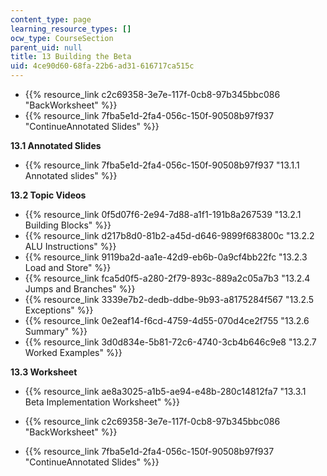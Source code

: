 ```yaml
---
content_type: page
learning_resource_types: []
ocw_type: CourseSection
parent_uid: null
title: 13 Building the Beta
uid: 4ce90d60-68fa-22b6-ad31-616717ca515c
---
```


*   {{% resource_link c2c69358-3e7e-117f-0cb8-97b345bbc086 "BackWorksheet" %}}
*   {{% resource_link 7fba5e1d-2fa4-056c-150f-90508b97f937 "ContinueAnnotated Slides" %}}

**13.1 Annotated Slides**

*   {{% resource_link 7fba5e1d-2fa4-056c-150f-90508b97f937 "13.1.1 Annotated slides" %}}

**13.2 Topic Videos**

*   {{% resource_link 0f5d07f6-2e94-7d88-a1f1-191b8a267539 "13.2.1 Building Blocks" %}}
*   {{% resource_link d217b8d0-81b2-a45d-d646-9899f683800c "13.2.2 ALU Instructions" %}}
*   {{% resource_link 9119ba2d-aa1e-42d9-eb6b-0a9cf4bb22fc "13.2.3 Load and Store" %}}
*   {{% resource_link fca5d0f5-a280-2f79-893c-889a2c05a7b3 "13.2.4 Jumps and Branches" %}}
*   {{% resource_link 3339e7b2-dedb-ddbe-9b93-a8175284f567 "13.2.5 Exceptions" %}}
*   {{% resource_link 0e2eaf14-f6cd-4759-4d55-070d4ce2f755 "13.2.6 Summary" %}}
*   {{% resource_link 3d0d834e-5b81-72c6-4740-3cb4b646c9e8 "13.2.7 Worked Examples" %}}

**13.3 Worksheet**

*   {{% resource_link ae8a3025-a1b5-ae94-e48b-280c14812fa7 "13.3.1 Beta Implementation Worksheet" %}}

*   {{% resource_link c2c69358-3e7e-117f-0cb8-97b345bbc086 "BackWorksheet" %}}
*   {{% resource_link 7fba5e1d-2fa4-056c-150f-90508b97f937 "ContinueAnnotated Slides" %}}